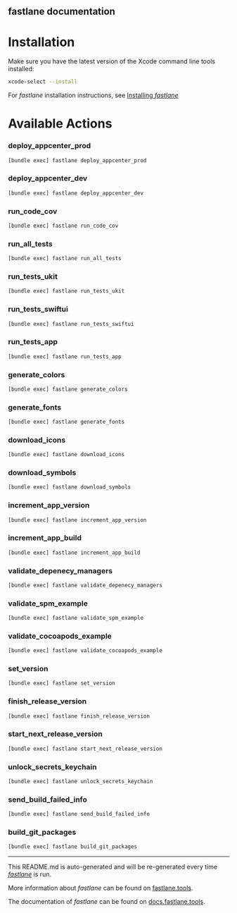 fastlane documentation
----

# Installation

Make sure you have the latest version of the Xcode command line tools installed:

```sh
xcode-select --install
```

For _fastlane_ installation instructions, see [Installing _fastlane_](https://docs.fastlane.tools/#installing-fastlane)

# Available Actions

### deploy_appcenter_prod

```sh
[bundle exec] fastlane deploy_appcenter_prod
```



### deploy_appcenter_dev

```sh
[bundle exec] fastlane deploy_appcenter_dev
```



### run_code_cov

```sh
[bundle exec] fastlane run_code_cov
```



### run_all_tests

```sh
[bundle exec] fastlane run_all_tests
```



### run_tests_ukit

```sh
[bundle exec] fastlane run_tests_ukit
```



### run_tests_swiftui

```sh
[bundle exec] fastlane run_tests_swiftui
```



### run_tests_app

```sh
[bundle exec] fastlane run_tests_app
```



### generate_colors

```sh
[bundle exec] fastlane generate_colors
```



### generate_fonts

```sh
[bundle exec] fastlane generate_fonts
```



### download_icons

```sh
[bundle exec] fastlane download_icons
```



### download_symbols

```sh
[bundle exec] fastlane download_symbols
```



### increment_app_version

```sh
[bundle exec] fastlane increment_app_version
```



### increment_app_build

```sh
[bundle exec] fastlane increment_app_build
```



### validate_depenecy_managers

```sh
[bundle exec] fastlane validate_depenecy_managers
```



### validate_spm_example

```sh
[bundle exec] fastlane validate_spm_example
```



### validate_cocoapods_example

```sh
[bundle exec] fastlane validate_cocoapods_example
```



### set_version

```sh
[bundle exec] fastlane set_version
```



### finish_release_version

```sh
[bundle exec] fastlane finish_release_version
```



### start_next_release_version

```sh
[bundle exec] fastlane start_next_release_version
```



### unlock_secrets_keychain

```sh
[bundle exec] fastlane unlock_secrets_keychain
```



### send_build_failed_info

```sh
[bundle exec] fastlane send_build_failed_info
```



### build_git_packages

```sh
[bundle exec] fastlane build_git_packages
```



----

This README.md is auto-generated and will be re-generated every time [_fastlane_](https://fastlane.tools) is run.

More information about _fastlane_ can be found on [fastlane.tools](https://fastlane.tools).

The documentation of _fastlane_ can be found on [docs.fastlane.tools](https://docs.fastlane.tools).
